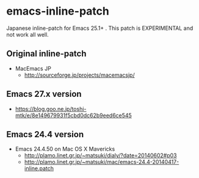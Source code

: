 emacs-inline-patch
==================

Japanese inline-patch for Emacs 25.1+ .
This patch is EXPERIMENTAL and not work all well.

## Original inline-patch

* MacEmacs JP
    * http://sourceforge.jp/projects/macemacsjp/

## Emacs 27.x version

* https://blog.goo.ne.jp/toshi-mtk/e/8e149679931f5cbd0dc62b9eed6ce545

## Emacs 24.4 version

* Emacs 24.4.50 on Mac OS X Mavericks
    * http://plamo.linet.gr.jp/~matsuki/dialy/?date=20140602#p03
    * http://plamo.linet.gr.jp/~matsuki/mac/emacs-24.4-20140417-inline.patch
